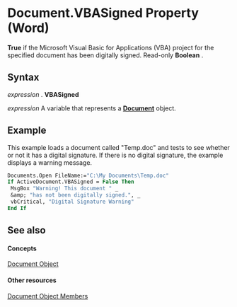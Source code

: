 
# Document.VBASigned Property (Word)

 **True** if the Microsoft Visual Basic for Applications (VBA) project for the specified document has been digitally signed. Read-only **Boolean** .


## Syntax

 _expression_ . **VBASigned**

 _expression_ A variable that represents a **[Document](8d83487a-2345-a036-a916-971c9db5b7fb.md)** object.


## Example

This example loads a document called "Temp.doc" and tests to see whether or not it has a digital signature. If there is no digital signature, the example displays a warning message.


```vb
Documents.Open FileName:="C:\My Documents\Temp.doc" 
If ActiveDocument.VBASigned = False Then 
 MsgBox "Warning! This document " _ 
 &amp; "has not been digitally signed.", _ 
 vbCritical, "Digital Signature Warning" 
End If
```


## See also


#### Concepts


[Document Object](8d83487a-2345-a036-a916-971c9db5b7fb.md)
#### Other resources


[Document Object Members](fc9ab457-0888-f917-3d52-387168ac23b9.md)
